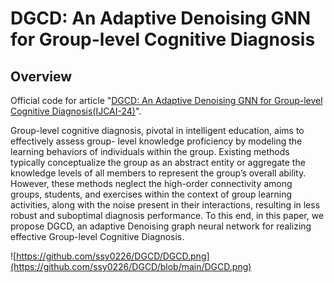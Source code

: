 # DGCD: An Adaptive Denoising GNN for Group-level Cognitive Diagnosis
## Overview 
Official code for article "[DGCD: An Adaptive Denoising GNN for Group-level Cognitive Diagnosis(IJCAI-24)](https://github.com/ssy0226/DGCD)".

Group-level cognitive diagnosis, pivotal in intelligent education, aims to effectively assess group- level knowledge proficiency by modeling the learning behaviors of individuals within the group. Existing methods typically conceptualize the group as an abstract entity or aggregate the knowledge levels of all members to represent the group’s overall ability. However, these methods neglect the high-order connectivity among groups, students, and exercises within the context of group learning activities, along with the noise present in their interactions, resulting in less robust and suboptimal diagnosis performance. To this end, in this paper, we propose DGCD, an adaptive Denoising graph neural network for realizing effective Group-level Cognitive Diagnosis.

![https://github.com/ssy0226/DGCD/DGCD.png](https://github.com/ssy0226/DGCD/blob/main/DGCD.png)
